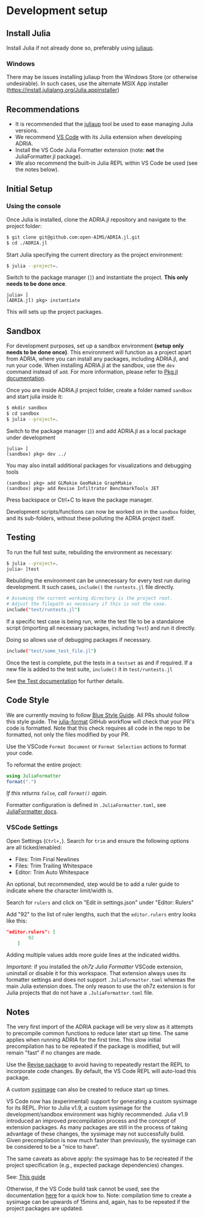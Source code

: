 # Development setup

## Install Julia

Install Julia if not already done so, preferably using [juliaup](https://github.com/JuliaLang/juliaup).

### Windows

There may be issues installing juliaup from the Windows Store (or otherwise undesirable).
In such cases, use the alternate MSIX App installer (https://install.julialang.org/Julia.appinstaller)


## Recommendations

- It is recommended that the [juliaup](https://github.com/JuliaLang/juliaup) tool be used to ease managing Julia versions.
- We recommend [VS Code](https://code.visualstudio.com/) with its Julia extension when developing ADRIA.
- Install the VS Code Julia Formatter extension (note: **not** the JuliaFormatter.jl package).
- We also recommend the built-in Julia REPL within VS Code be used (see the notes below).


## Initial Setup

### Using the console

Once Julia is installed, clone the ADRIA.jl repository and navigate to the project folder:

```bash
$ git clone git@github.com:open-AIMS/ADRIA.jl.git
$ cd ./ADRIA.jl
```

Start Julia specifying the current directory as the project environment:

```bash
$ julia --project=.
```

Switch to the package manager (`]`) and instantiate the project. **This only needs to be done once**.

```julia-REPL
julia> ]
(ADRIA.jl) pkg> instantiate
```

This will sets up the project packages.

## Sandbox

For development purposes, set up a sandbox environment **(setup only needs to be done once)**.
This environment will function as a project apart from ADRIA, where you can install any
packages, including ADRIA.jl, and run your code. When installing ADRIA.jl at the sandbox,
use the `dev` command instead of `add`. For more information, please refer to
[Pkg.jl documentation](https://pkgdocs.julialang.org/v1/managing-packages/#developing).

Once you are inside ADRIA.jl project folder, create a folder named `sandbox` and start
julia inside it:

```bash
$ mkdir sandbox
$ cd sandbox
$ julia --project=.
```

Switch to the package manager (`]`) and add ADRIA.jl as a local package under development

```julia-REPL
julia> ]
(sandbox) pkg> dev ../
```

You may also install additional packages for visualizations and debugging tools

```julia-REPL
(sandbox) pkg> add GLMakie GeoMakie GraphMakie
(sandbox) pkg> add Revise Infiltrator BenchmarkTools JET
```

Press backspace or Ctrl+C to leave the package manager.

Development scripts/functions can now be worked on in the `sandbox` folder, and its
sub-folders, without these polluting the ADRIA project itself.


## Testing

To run the full test suite, rebuilding the environment as necessary:

```bash
$ julia --project=.
julia> ]test
```

Rebuilding the environment can be unnecessary for every test run during development.
It such cases, `include()` the `runtests.jl` file directly.

```bash
# Assuming the current working directory is the project root.
# Adjust the filepath as necessary if this is not the case.
include("test/runtests.jl")
```

If a specific test case is being run, write the test file to be a standalone script
(importing all necessary packages, including `Test`) and run it directly.

Doing so allows use of debugging packages if necessary.

```bash
include("test/some_test_file.jl")
```

Once the test is complete, put the tests in a `testset` as and if required.
If a new file is added to the test suite, `include()` it in `test/runtests.jl`

See [the Test documentation](https://docs.julialang.org/en/v1/stdlib/Test/#Basic-Unit-Tests)
for further details.


## Code Style

We are currently moving to follow [Blue Style Guide](https://github.com/invenia/BlueStyle).
All PRs should follow this style guide. The [julia-format](https://github.com/julia-actions/julia-format)
GitHub workflow will check that your PR's code is formatted. Note that this check requires
all code in the repo to be formatted, not only the files modified by your PR.

Use the VSCode `Format Document` or `Format Selection` actions to format your code.

To reformat the entire project:
```julia
using JuliaFormatter
format(".")
```
*If this returns `false`, call `format()` again.*

Formatter configuration is defined in `.JuliaFormatter.toml`, see
[JuliaFormatter docs](https://domluna.github.io/JuliaFormatter.jl/stable/).

### VSCode Settings

Open Settings (`Ctrl+,`). Search for `trim` and ensure the following options are all ticked/enabled:

- Files: Trim Final Newlines
- Files: Trim Trailing Whitespace
- Editor: Trim Auto Whitespace

An optional, but recommended, step would be to add a ruler guide to indicate where the
character limit/width is.

Search for `rulers` and click on "Edit in settings.json" under "Editor: Rulers"

Add "92" to the list of ruler lengths, such that the `editor.rulers` entry looks like this:

```json
"editor.rulers": [
        92
    ]
```

Adding multiple values adds more guide lines at the indicated widths.

*Important:* if you installed the *oh7z Julia Formatter* VSCode extension, uninstall or disable it for this workspace.
That extension always uses its formatter settings and does not support `.JuliaFormatter.toml` whereas the main Julia extension does.
The only reason to use the oh7z extension is for Julia projects that do not have a `.JuliaFormatter.toml` file.

## Notes

The very first import of the ADRIA package will be very slow as it attempts to precompile common functions to reduce later start up time.
The same applies when running ADRIA for the first time. This slow initial precompilation has to be repeated if the package is modified, but will remain "fast" if no changes are made.

Use the [Revise package](https://github.com/timholy/Revise.jl) to avoid having to repeatedly restart the REPL to incorporate code changes.
By default, the VS Code REPL will auto-load this package.

A custom [sysimage](https://julialang.github.io/PackageCompiler.jl/dev/sysimages.html) can also be created to reduce start up times.

VS Code now has (experimental) support for generating a custom sysimage for its REPL.
Prior to Julia v1.9, a custom sysimage for the development/sandbox environment was highly recommended.
Julia v1.9 introduced an improved precompilation process and the concept of extension packages.
As many packages are still in the process of taking advantage of these changes, the sysimage may not
successfully build. Given precompilation is now much faster than previously, the sysimage can be
considered to be a "nice to have".

The same caveats as above apply: the sysimage has to be recreated if the project specification (e.g., expected package dependencies) changes.

See: [This guide](https://www.julia-vscode.org/docs/dev/userguide/compilesysimage/)

Otherwise, if the VS Code build task cannot be used, see the documentation [here](https://github.com/open-AIMS/ADRIA.jl/tree/main/build) for a quick how to.
Note: compilation time to create a sysimage can be upwards of 15mins and, again, has to be repeated if the project packages are updated.
